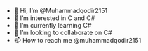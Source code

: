 - 👋 Hi, I’m @Muhammadqodir2151
- 👀 I’m interested in C and C#
- 🌱 I’m currently learning C#
- 💞️ I’m looking to collaborate on C#
- 📫 How to reach me @muhammadqodir2151

<!---
Muhammadqodir2151/Muhammadqodir2151 is a ✨ special ✨ repository because its `README.md` (this file) appears on your GitHub profile.
You can click the Preview link to take a look at your changes.
--->
